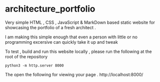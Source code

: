 # architecture_portfolio

Very simple HTML , CSS , JavaScript & MarkDown based static website for showcasing the portfolio of a fresh architect . 

I am making this simple enough that even a person with little or no programming excersive can quickly take it up and tweak 


To test , build and run this website locally , please run the following at the root of the repository 

```
python3 -m http.server 8000
```

The open the following for viewing your page .
http://localhost:8000/